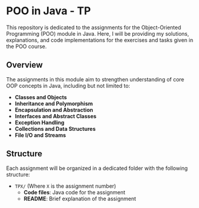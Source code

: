 # POO in Java - TP

This repository is dedicated to the assignments for the Object-Oriented Programming (POO) module in Java. Here, I will be providing my solutions, explanations, and code implementations for the exercises and tasks given in the POO course.

## Overview

The assignments in this module aim to strengthen understanding of core OOP concepts in Java, including but not limited to:

- **Classes and Objects**
- **Inheritance and Polymorphism**
- **Encapsulation and Abstraction**
- **Interfaces and Abstract Classes**
- **Exception Handling**
- **Collections and Data Structures**
- **File I/O and Streams**

## Structure

Each assignment will be organized in a dedicated folder with the following structure:

- `TPX/` (Where `X` is the assignment number)
    - **Code files**: Java code for the assignment
    - **README**: Brief explanation of the  assignment
